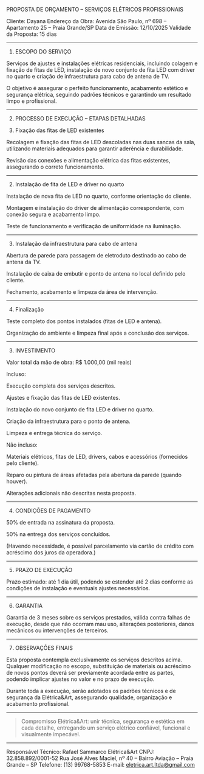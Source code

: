 
PROPOSTA DE ORÇAMENTO – SERVIÇOS ELÉTRICOS PROFISSIONAIS

Cliente: Dayana
Endereço da Obra: Avenida São Paulo, nº 698 – Apartamento 25 – Praia Grande/SP
Data de Emissão: 12/10/2025
Validade da Proposta: 15 dias


---

1. ESCOPO DO SERVIÇO

Serviços de ajustes e instalações elétricas residenciais, incluindo colagem e fixação de fitas de LED, instalação de novo conjunto de fita LED com driver no quarto e criação de infraestrutura para cabo de antena de TV.

O objetivo é assegurar o perfeito funcionamento, acabamento estético e segurança elétrica, seguindo padrões técnicos e garantindo um resultado limpo e profissional.


---

2. PROCESSO DE EXECUÇÃO – ETAPAS DETALHADAS

1. Fixação das fitas de LED existentes

Recolagem e fixação das fitas de LED descoladas nas duas sancas da sala, utilizando materiais adequados para garantir aderência e durabilidade.

Revisão das conexões e alimentação elétrica das fitas existentes, assegurando o correto funcionamento.



---

2. Instalação de fita de LED e driver no quarto

Instalação de nova fita de LED no quarto, conforme orientação do cliente.

Montagem e instalação do driver de alimentação correspondente, com conexão segura e acabamento limpo.

Teste de funcionamento e verificação de uniformidade na iluminação.



---

3. Instalação da infraestrutura para cabo de antena

Abertura de parede para passagem de eletroduto destinado ao cabo de antena da TV.

Instalação de caixa de embutir e ponto de antena no local definido pelo cliente.

Fechamento, acabamento e limpeza da área de intervenção.



---

4. Finalização

Teste completo dos pontos instalados (fitas de LED e antena).

Organização do ambiente e limpeza final após a conclusão dos serviços.



---

3. INVESTIMENTO

Valor total da mão de obra: R$ 1.000,00 (mil reais)

Incluso:

Execução completa dos serviços descritos.

Ajustes e fixação das fitas de LED existentes.

Instalação do novo conjunto de fita LED e driver no quarto.

Criação da infraestrutura para o ponto de antena.

Limpeza e entrega técnica do serviço.


Não incluso:

Materiais elétricos, fitas de LED, drivers, cabos e acessórios (fornecidos pelo cliente).

Reparo ou pintura de áreas afetadas pela abertura da parede (quando houver).

Alterações adicionais não descritas nesta proposta.



---

4. CONDIÇÕES DE PAGAMENTO

50% de entrada na assinatura da proposta.

50% na entrega dos serviços concluídos.


(Havendo necessidade, é possível parcelamento via cartão de crédito com acréscimo dos juros da operadora.)


---

5. PRAZO DE EXECUÇÃO

Prazo estimado: até 1 dia útil, podendo se estender até 2 dias conforme as condições de instalação e eventuais ajustes necessários.


---

6. GARANTIA

Garantia de 3 meses sobre os serviços prestados, válida contra falhas de execução, desde que não ocorram mau uso, alterações posteriores, danos mecânicos ou intervenções de terceiros.


---

7. OBSERVAÇÕES FINAIS

Esta proposta contempla exclusivamente os serviços descritos acima.
Qualquer modificação no escopo, substituição de materiais ou acréscimo de novos pontos deverá ser previamente acordada entre as partes, podendo implicar ajustes no valor e no prazo de execução.

Durante toda a execução, serão adotados os padrões técnicos e de segurança da Elétrica&Art, assegurando qualidade, organização e acabamento profissional.


---

> Compromisso Elétrica&Art: unir técnica, segurança e estética em cada detalhe, entregando um serviço elétrico confiável, funcional e visualmente impecável.




---

Responsável Técnico: Rafael Sammarco
Elétrica&Art
CNPJ: 32.858.892/0001-52
Rua José Alves Maciel, nº 40 – Bairro Aviação – Praia Grande – SP
Telefone: (13) 99768-5853
E-mail: eletrica.art.ltda@gmail.com

